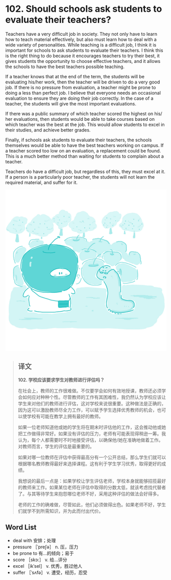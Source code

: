 # 102. Should schools ask students to evaluate their teachers?

Teachers have a very difficult job in society. They not only have to learn how to teach material effectively, but also must learn how to deal with a wide variety of personalities. While teaching is a difficult job, I think it is important for schools to ask students to evaluate their teachers. I think this is the right thing to do because it encourages teachers to try their best, it gives students the opportunity to choose effective teachers, and it allows the schools to have the best teachers possible teaching.

If a teacher knows that at the end of the term, the students will be evaluating his/her work, then the teacher will be driven to do a very good job. If there is no pressure from evaluation, a teacher might be prone to doing a less than perfect job. I believe that everyone needs an occasional evaluation to ensure they are doing their job correctly. In the case of a teacher, the students will give the most important evaluations.

If there was a public summary of which teacher scored the highest on his/ her evaluations, then students would be able to take courses based on which teacher was the best at the job. This would allow students to excel in their studies, and achieve better grades.

Finally, if schools ask students to evaluate their teachers, the schools themselves would be able to have the best teachers working on campus. If a teacher scored too low on an evaluation, a replacement could be found. This is a much better method than waiting for students to complain about a teacher.

Teachers do have a difficult job, but regardless of this, they must excel at it. If a person is a particularly poor teacher, the students will not learn the required material, and suffer for it.

![](.gitbook/assets/toefl-ibt-high-score-essays-102.jpg)

> ## 译文
>
> **102. 学校应该要求学生对教师进行评估吗？**
>
> 在社会上，教师的工作很难做。不仅要学会如何有效地授课，教师还必须学会如何应对种种个性。尽管教师的工作有其困难性，我仍然认为学校应该让学生来对他们的教师进行评估，这对学校来说很重要。这种做法是正确的，因为这可以激励教师尽全力工作，可以赋予学生选择优秀教师的机会，也可以使学校有可能在教学上拥有最好的教师。
>
> 如果一位老师知道他或她的学生将在期末时评估他的工作，这会推动他或她把工作做得非常好。如果没有评估的压力，老师有可能表现得稍逊一筹。我认为，每个人都需要时不时地接受评估，以确保他/她在准确地做着工作。对教师而言，学生的评估是最重要的。
>
> 如果对哪一位教师在评估中获得最高分有一个公开总结，那么学生们就可以根据哪名教师教得最好来选择课程。这有利于学生学习优秀，取得更好的成绩。
>
> 我想说的最后一点是：如果学校让学生评估老师，学校本身就能够招揽最好的教师来工作。如果某位老师在评估中取得的分数太低，就该考虑找代替者了。与其等待学生来抱怨哪位老师不好，采用这种评估的做法会好得多。
>
> 老师的工作的确难做，尽管如此，他们必须做得出色。如果老师不好，学生们就学不到所需知识，并为此而付出代价。

## Word List

* deal with 安排；处理
* pressure ［ˈpreʃə］ n. 压，压力
* be prone to 有…的倾向；易于
* score ［skɔ:］ v. 给…评分
* excel ［ikˈsel］ v. 优秀，胜过他人
* suffer ［ˈsʌfə］ v. 遭受，经历，忍受

